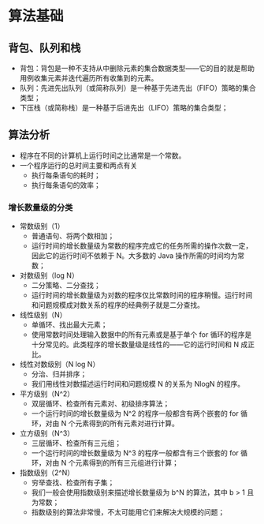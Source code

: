 # 算法基础

## 背包、队列和栈

- 背包：背包是一种不支持从中删除元素的集合数据类型——它的目的就是帮助用例收集元素并迭代遍历所有收集到的元素。
- 队列：先进先出队列（或简称队列）是一种基于先进先出（FIFO）策略的集合类型；
- 下压栈（或简称栈）是一种基于后进先出（LIFO）策略的集合类型；

## 算法分析

- 程序在不同的计算机上运行时间之比通常是一个常数。
- 一个程序运行的总时间主要和两点有关
  - 执行每条语句的耗时；
  - 执行每条语句的效率；

### 增长数量级的分类

- 常数级别（1）
  - 普通语句、将两个数相加；
  - 运行时间的增长数量级为常数的程序完成它的任务所需的操作次数一定，因此它的运行时间不依赖于 N。大多数的 Java 操作所需的时间均为常数；
- 对数级别（log N）
  - 二分策略、二分查找；
  - 运行时间的增长数量级为对数的程序仅比常数时间的程序稍慢。运行时间和问题规模成对数关系的程序的经典例子就是二分查找。
- 线性级别（N）
  - 单循环、找出最大元素；
  - 使用常数时间处理输入数据中的所有元素或是基于单个 for 循环的程序是十分常见的。此类程序的增长数量级是线性的——它的运行时间和 N 成正比。
- 线性对数级别（N log N）
  - 分治、归并排序；
  - 我们用线性对数描述运行时间和问题规模 N 的关系为 NlogN 的程序。
- 平方级别（N^2）
  - 双层循环、检查所有元素对、初级排序算法；
  - 一个运行时间的增长数量级为 N^2 的程序一般都含有两个嵌套的 for 循环，对由 N 个元素得到的所有元素对进行计算。
- 立方级别（N^3）
  - 三层循环、检查所有三元组；
  - 一个运行时间的增长数量级为 N^3 的程序一般都含有三个嵌套的 for 循环，对由 N 个元素得到的所有三元组进行计算；
- 指数级别（2^N）
  - 穷举查找、检查所有子集；
  - 我们一般会使用指数级别来描述增长数量级为 b^N 的算法，其中 b > 1 且为常数；
  - 指数级别的算法非常慢，不太可能用它们来解决大规模的问题；